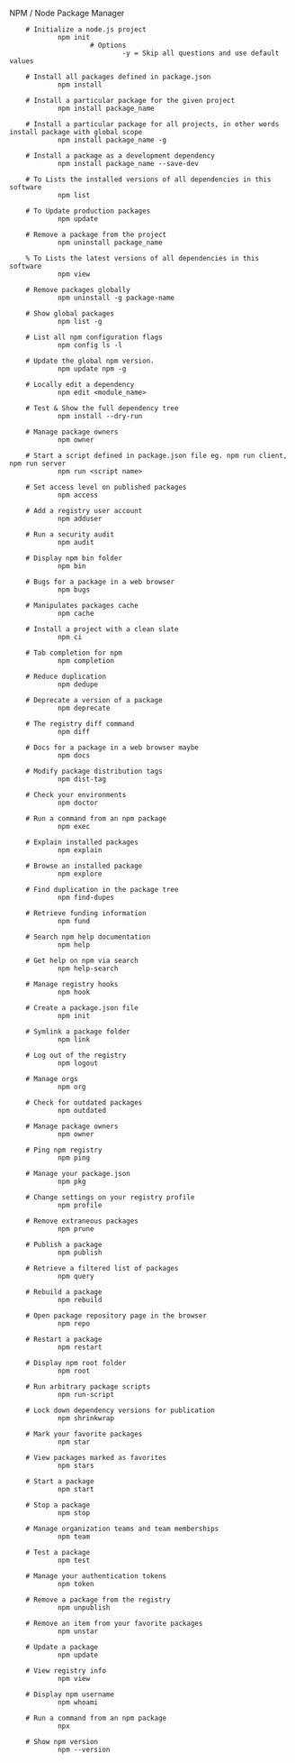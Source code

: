 NPM / Node Package Manager

        # Initialize a node.js project
                npm init
                        # Options 
                                -y = Skip all questions and use default values

        # Install all packages defined in package.json
                npm install 

        # Install a particular package for the given project
                npm install package_name

        # Install a particular package for all projects, in other words install package with global scope
                npm install package_name -g

        # Install a package as a development dependency
                npm install package_name --save-dev

        # To Lists the installed versions of all dependencies in this software
                npm list
                
        # To Update production packages
                npm update

        # Remove a package from the project
                npm uninstall package_name

        % To Lists the latest versions of all dependencies in this software
                npm view
                
        # Remove packages globally
                npm uninstall -g package-name        

        # Show global packages    
                npm list -g

        # List all npm configuration flags
                npm config ls -l

        # Update the global npm version.
                npm update npm -g

        # Locally edit a dependency
                npm edit <module_name>

        # Test & Show the full dependency tree 
                npm install --dry-run
        
        # Manage package owners  
                npm owner

        # Start a script defined in package.json file eg. npm run client, npm run server
                npm run <script name>

        # Set access level on published packages 
                npm access

        # Add a registry user account
                npm adduser

        # Run a security audit
                npm audit

        # Display npm bin folder
                npm bin

        # Bugs for a package in a web browser
                npm bugs

        # Manipulates packages cache
                npm cache

        # Install a project with a clean slate
                npm ci

        # Tab completion for npm
                npm completion

        # Reduce duplication
                npm dedupe

        # Deprecate a version of a package
                npm deprecate

        # The registry diff command
                npm diff

        # Docs for a package in a web browser maybe
                npm docs

        # Modify package distribution tags
                npm dist-tag

        # Check your environments
                npm doctor

        # Run a command from an npm package
                npm exec

        # Explain installed packages
                npm explain

        # Browse an installed package
                npm explore

        # Find duplication in the package tree
                npm find-dupes

        # Retrieve funding information
                npm fund

        # Search npm help documentation
                npm help

        # Get help on npm via search
                npm help-search

        # Manage registry hooks
                npm hook

        # Create a package.json file
                npm init

        # Symlink a package folder
                npm link

        # Log out of the registry
                npm logout

        # Manage orgs
                npm org

        # Check for outdated packages
                npm outdated

        # Manage package owners
                npm owner

        # Ping npm registry
                npm ping

        # Manage your package.json
                npm pkg

        # Change settings on your registry profile
                npm profile

        # Remove extraneous packages
                npm prune

        # Publish a package
                npm publish

        # Retrieve a filtered list of packages
                npm query

        # Rebuild a package
                npm rebuild

        # Open package repository page in the browser
                npm repo

        # Restart a package
                npm restart

        # Display npm root folder
                npm root

        # Run arbitrary package scripts
                npm run-script

        # Lock down dependency versions for publication
                npm shrinkwrap

        # Mark your favorite packages
                npm star

        # View packages marked as favorites
                npm stars

        # Start a package
                npm start

        # Stop a package
                npm stop

        # Manage organization teams and team memberships
                npm team

        # Test a package
                npm test

        # Manage your authentication tokens
                npm token

        # Remove a package from the registry
                npm unpublish

        # Remove an item from your favorite packages
                npm unstar

        # Update a package
                npm update

        # View registry info
                npm view

        # Display npm username
                npm whoami

        # Run a command from an npm package
                npx
                
        # Show npm version
                npm --version

